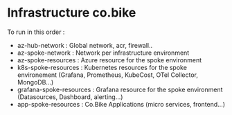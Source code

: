 # Infrastructure co.bike

To run in this order : 

 - az-hub-network : Global network, acr, firewall..
 - az-spoke-network : Network per infrastructure environment
 - az-spoke-resources : Azure resource for the spoke environment
 - k8s-spoke-resources : Kubernetes resources for the spoke environement (Grafana, Prometheus, KubeCost, OTel Collector, MongoDB...)
 - grafana-spoke-resources : Grafana resource for the spoke environment (Datasources, Dashboard, alerting...)
 - app-spoke-resources : Co.Bike Applications (micro services, frontend...)